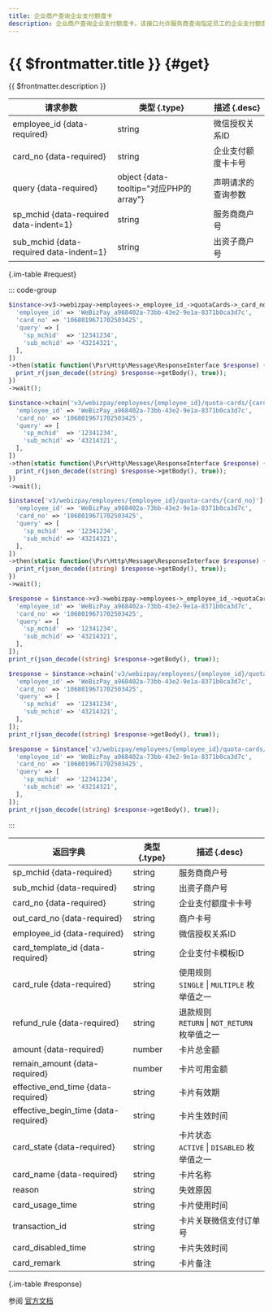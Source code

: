 ```yaml
---
title: 企业商户查询企业支付额度卡
description: 企业商户查询企业支付额度卡。该接口允许服务商查询指定员工的企业支付额度卡详情，包括卡片金额、可用金额、有效期、使用记录等信息。企业可通过此接口了解额度卡的使用情况，进行费用追踪和报销管理。
---
```


# {{ $frontmatter.title }} {#get}

{{ $frontmatter.description }}

| 请求参数 | 类型 {.type} | 描述 {.desc}
| --- | --- | ---
| employee_id {data-required} | string | 微信授权关系ID
| card_no {data-required} | string | 企业支付额度卡卡号
| query {data-required} | object {data-tooltip="对应PHP的array"} | 声明请求的查询参数
| sp_mchid {data-required data-indent=1} | string | 服务商商户号
| sub_mchid {data-required data-indent=1} | string | 出资子商户号

{.im-table #request}

::: code-group

```php [异步纯链式]
$instance->v3->webizpay->employees->_employee_id_->quotaCards->_card_no_->getAsync([
  'employee_id' => 'WeBizPay_a968402a-73bb-43e2-9e1a-8371b0ca3d7c',
  'card_no' => '1068019671702503425',
  'query' => [
    'sp_mchid'  => '12341234',
    'sub_mchid' => '43214321',
  ],
])
->then(static function(\Psr\Http\Message\ResponseInterface $response) {
  print_r(json_decode((string) $response->getBody(), true));
})
->wait();
```

```php [异步声明式]
$instance->chain('v3/webizpay/employees/{employee_id}/quota-cards/{card_no}')->getAsync([
  'employee_id' => 'WeBizPay_a968402a-73bb-43e2-9e1a-8371b0ca3d7c',
  'card_no' => '1068019671702503425',
  'query' => [
    'sp_mchid'  => '12341234',
    'sub_mchid' => '43214321',
  ],
])
->then(static function(\Psr\Http\Message\ResponseInterface $response) {
  print_r(json_decode((string) $response->getBody(), true));
})
->wait();
```

```php [异步属性式]
$instance['v3/webizpay/employees/{employee_id}/quota-cards/{card_no}']->getAsync([
  'employee_id' => 'WeBizPay_a968402a-73bb-43e2-9e1a-8371b0ca3d7c',
  'card_no' => '1068019671702503425',
  'query' => [
    'sp_mchid'  => '12341234',
    'sub_mchid' => '43214321',
  ],
])
->then(static function(\Psr\Http\Message\ResponseInterface $response) {
  print_r(json_decode((string) $response->getBody(), true));
})
->wait();
```

```php [同步纯链式]
$response = $instance->v3->webizpay->employees->_employee_id_->quotaCards->_card_no_->get([
  'employee_id' => 'WeBizPay_a968402a-73bb-43e2-9e1a-8371b0ca3d7c',
  'card_no' => '1068019671702503425',
  'query' => [
    'sp_mchid'  => '12341234',
    'sub_mchid' => '43214321',
  ],
]);
print_r(json_decode((string) $response->getBody(), true));
```

```php [同步声明式]
$response = $instance->chain('v3/webizpay/employees/{employee_id}/quota-cards/{card_no}')->get([
  'employee_id' => 'WeBizPay_a968402a-73bb-43e2-9e1a-8371b0ca3d7c',
  'card_no' => '1068019671702503425',
  'query' => [
    'sp_mchid'  => '12341234',
    'sub_mchid' => '43214321',
  ],
]);
print_r(json_decode((string) $response->getBody(), true));
```

```php [同步属性式]
$response = $instance['v3/webizpay/employees/{employee_id}/quota-cards/{card_no}']->get([
  'employee_id' => 'WeBizPay_a968402a-73bb-43e2-9e1a-8371b0ca3d7c',
  'card_no' => '1068019671702503425',
  'query' => [
    'sp_mchid'  => '12341234',
    'sub_mchid' => '43214321',
  ],
]);
print_r(json_decode((string) $response->getBody(), true));
```

:::

| 返回字典 | 类型 {.type} | 描述 {.desc}
| --- | --- | ---
| sp_mchid {data-required} | string | 服务商商户号
| sub_mchid {data-required} | string | 出资子商户号
| card_no {data-required} | string | 企业支付额度卡卡号
| out_card_no {data-required} | string | 商户卡号
| employee_id {data-required} | string | 微信授权关系ID
| card_template_id {data-required} | string | 企业支付卡模板ID
| card_rule {data-required} | string | 使用规则<br/>`SINGLE` \| `MULTIPLE` 枚举值之一
| refund_rule {data-required} | string | 退款规则<br/>`RETURN` \| `NOT_RETURN` 枚举值之一
| amount {data-required} | number | 卡片总金额
| remain_amount {data-required} | number | 卡片可用金额
| effective_end_time {data-required} | string | 卡片有效期
| effective_begin_time {data-required} | string | 卡片生效时间
| card_state {data-required} | string | 卡片状态<br/>`ACTIVE` \| `DISABLED` 枚举值之一
| card_name {data-required} | string | 卡片名称
| reason | string | 失效原因
| card_usage_time | string | 卡片使用时间
| transaction_id | string | 卡片关联微信支付订单号
| card_disabled_time | string | 卡片失效时间
| card_remark | string | 卡片备注

{.im-table #response}

参阅 [官方文档](https://pay.weixin.qq.com/doc/v3/partner/4014507119)
